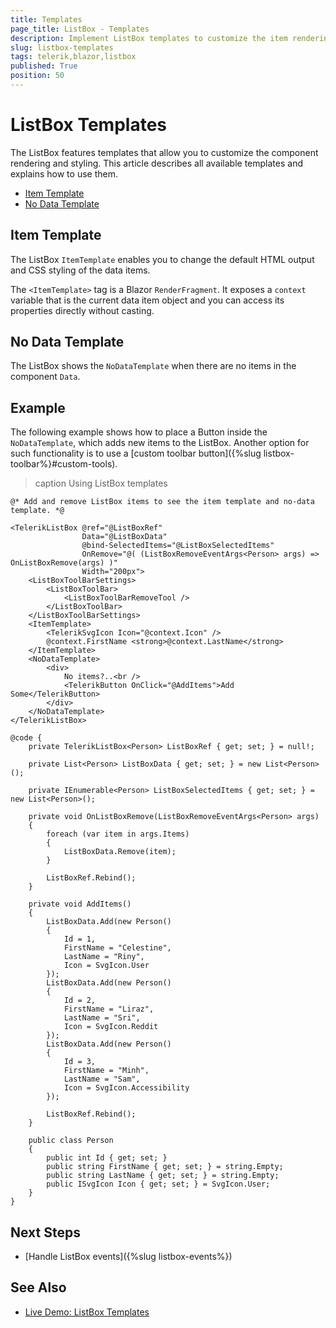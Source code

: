 ```yaml
---
title: Templates
page_title: ListBox - Templates
description: Implement ListBox templates to customize the item rendering and styling. Use a custom no data template when there are no items to display.
slug: listbox-templates
tags: telerik,blazor,listbox
published: True
position: 50
---
```


# ListBox Templates

The ListBox features templates that allow you to customize the component rendering and styling. This article describes all available templates and explains how to use them.

* [Item Template](#item-template)
* [No Data Template](#no-data-template)


## Item Template

The ListBox `ItemTemplate` enables you to change the default HTML output and CSS styling of the data items.

The `<ItemTemplate>` tag is a Blazor `RenderFragment`. It exposes a `context` variable that is the current data item object and you can access its properties directly without casting.


## No Data Template

The ListBox shows the `NoDataTemplate` when there are no items in the component `Data`.


## Example

The following example shows how to place a Button inside the `NoDataTemplate`, which adds new items to the ListBox. Another option for such functionality is to use a [custom toolbar button]({%slug listbox-toolbar%}#custom-tools).

>caption Using ListBox templates

````CSHTML
@* Add and remove ListBox items to see the item template and no-data template. *@

<TelerikListBox @ref="@ListBoxRef"
                Data="@ListBoxData"
                @bind-SelectedItems="@ListBoxSelectedItems"
                OnRemove="@( (ListBoxRemoveEventArgs<Person> args) => OnListBoxRemove(args) )"
                Width="200px">
    <ListBoxToolBarSettings>
        <ListBoxToolBar>
            <ListBoxToolBarRemoveTool />
        </ListBoxToolBar>
    </ListBoxToolBarSettings>
    <ItemTemplate>
        <TelerikSvgIcon Icon="@context.Icon" />
        @context.FirstName <strong>@context.LastName</strong>
    </ItemTemplate>
    <NoDataTemplate>
        <div>
            No items?..<br />
            <TelerikButton OnClick="@AddItems">Add Some</TelerikButton>
        </div>
    </NoDataTemplate>
</TelerikListBox>

@code {
    private TelerikListBox<Person> ListBoxRef { get; set; } = null!;

    private List<Person> ListBoxData { get; set; } = new List<Person>();

    private IEnumerable<Person> ListBoxSelectedItems { get; set; } = new List<Person>();

    private void OnListBoxRemove(ListBoxRemoveEventArgs<Person> args)
    {
        foreach (var item in args.Items)
        {
            ListBoxData.Remove(item);
        }

        ListBoxRef.Rebind();
    }

    private void AddItems()
    {
        ListBoxData.Add(new Person()
        {
            Id = 1,
            FirstName = "Celestine",
            LastName = "Riny",
            Icon = SvgIcon.User
        });
        ListBoxData.Add(new Person()
        {
            Id = 2,
            FirstName = "Liraz",
            LastName = "Sri",
            Icon = SvgIcon.Reddit
        });
        ListBoxData.Add(new Person()
        {
            Id = 3,
            FirstName = "Minh",
            LastName = "Sam",
            Icon = SvgIcon.Accessibility
        });

        ListBoxRef.Rebind();
    }

    public class Person
    {
        public int Id { get; set; }
        public string FirstName { get; set; } = string.Empty;
        public string LastName { get; set; } = string.Empty;
        public ISvgIcon Icon { get; set; } = SvgIcon.User;
    }
}
````


## Next Steps

* [Handle ListBox events]({%slug listbox-events%})


## See Also

* [Live Demo: ListBox Templates](https://demos.telerik.com/blazor-ui/listbox/templates)
